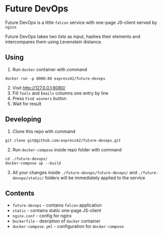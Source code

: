 # Future DevOps
Future DevOps is a little `falcon` service with one-page JS-client served by `nginx`

Future DevOps takes two lists as input, hashes their elements and intercompares them using Levenstein distance.
## Using
1. Run `docker` container with command
```
docker run -p 8080:80 express42/future-devops
```
2. Visit http://127.0.0.1:8080/
3. Fill `Tools` and `Emails` columns one entry by line
4. Press `Find winners` button
5. Wait for result

## Developing
1. Clone this repo with command
```
git clone git@github.com:express42/future-devops.git
```
2. Run `docker-compose` inside repo folder with command
```
cd ./future-devops/
docker-compose up --build
```
3. All your changes inside `./future-devops/future-devops/` and `./future-devops/static/` folders will be immediately applied to the service

## Contents
* `future-devops` - contains `falcon` application
* `static` - contains static one-page JS-client
* `nginx.conf` - config for nginx
* `Dockerfile` - desription of `docker` container
* `docker-compose.yml` - configuration for `docker-compose`